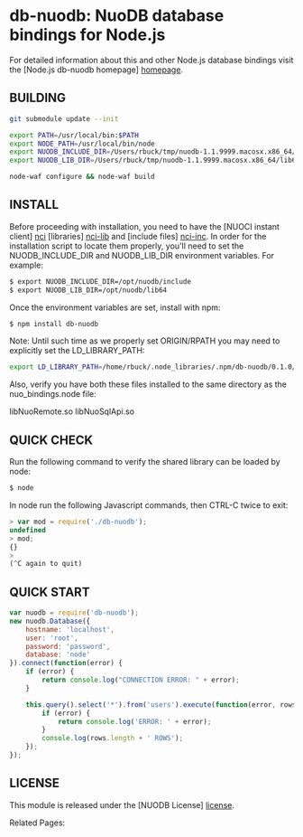 # db-nuodb: NuoDB database bindings for Node.js #

For detailed information about this and other Node.js
database bindings visit the [Node.js db-nuodb homepage] [homepage].

## BUILDING ##

```bash
git submodule update --init

export PATH=/usr/local/bin:$PATH
export NODE_PATH=/usr/local/bin/node
export NUODB_INCLUDE_DIR=/Users/rbuck/tmp/nuodb-1.1.9999.macosx.x86_64/include
export NUODB_LIB_DIR=/Users/rbuck/tmp/nuodb-1.1.9999.macosx.x86_64/lib64

node-waf configure && node-waf build
```

## INSTALL ##

Before proceeding with installation, you need to have the 
[NUOCI instant client] [nci] [libraries] [nci-lib] and [include files] [nci-inc]. 
In order for the installation script to locate them properly, you'll 
need to set the NUODB_INCLUDE_DIR and NUODB_LIB_DIR environment variables. 
For example:

```bash
$ export NUODB_INCLUDE_DIR=/opt/nuodb/include
$ export NUODB_LIB_DIR=/opt/nuodb/lib64
```

Once the environment variables are set, install with npm:

```bash
$ npm install db-nuodb
```

Note: Until such time as we properly set ORIGIN/RPATH you may need to explicitly
set the LD_LIBRARY_PATH:

```bash
export LD_LIBRARY_PATH=/home/rbuck/.node_libraries/.npm/db-nuodb/0.1.0/package/build/default/
```

Also, verify you have both these files installed to the same directory as the
nuo_bindings.node file:


  libNuoRemote.so
  libNuoSqlApi.so

## QUICK CHECK ##

Run the following command to verify the shared library can be loaded by node:

```bash
$ node
````

In node run the following Javascript commands, then CTRL-C twice to exit:

```javascript
> var mod = require('./db-nuodb');
undefined
> mod;
{}
> 
(^C again to quit)
````

## QUICK START ##

```javascript
var nuodb = require('db-nuodb');
new nuodb.Database({
    hostname: 'localhost',
    user: 'root',
    password: 'password',
    database: 'node'
}).connect(function(error) {
    if (error) {
        return console.log("CONNECTION ERROR: " + error);
    }

    this.query().select('*').from('users').execute(function(error, rows) {
        if (error) {
            return console.log('ERROR: ' + error);
        }
        console.log(rows.length + ' ROWS');
    });
});
```

## LICENSE ##

This module is released under the [NUODB License] [license].

Related Pages:

[homepage]: http://nodejsdb.org/db-mysql
[license]: nuodb-drivers/tree/master/LICENSE
[nci]: http://www.oracle.com/technetwork/database/features/oci/index.html
[nci-lib]: http://www.oracle.com/technetwork/topics/linuxx86-64soft-092277.html
[nci-inc]: http://www.oracle.com/technetwork/topics/linuxx86-64soft-092277.html
